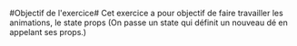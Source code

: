 #Objectif de l'exercice#
Cet exercice a pour objectif de faire travailler les animations, le state props (On passe un state qui définit un nouveau dé en appelant ses props.)